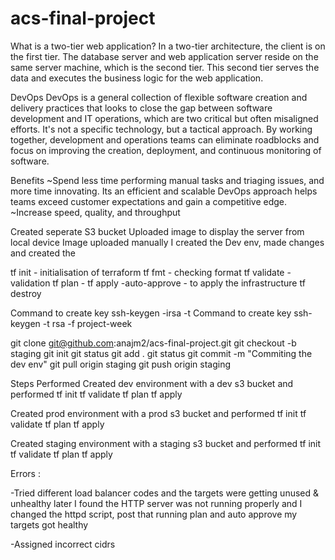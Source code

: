 # acs-final-project

What is a two-tier web application?
In a two-tier architecture, the client is on the first tier. 
The database server and web application server reside on the same server machine, which is the second tier. 
This second tier serves the data and executes the business logic for the web application.

DevOps
DevOps is a general collection of flexible software creation and delivery practices that looks to close the gap between software development and IT operations, 
which are two critical but often misaligned efforts. It's not a specific technology, but a tactical approach. 
By working together, development and operations teams can eliminate roadblocks and focus on improving the creation, deployment, and continuous monitoring of software.

Benefits
~Spend less time performing manual tasks and triaging issues, and more time innovating. 
Its an efficient and scalable DevOps approach helps teams exceed customer expectations and gain a competitive edge.
~Increase speed, quality, and throughput



Created seperate S3 bucket
Uploaded image to display the server from local device
Image uploaded manually
I created the Dev env,
made changes and created the 

tf init - initialisation of terraform
tf fmt - checking format
tf validate - validation
tf plan - 
tf apply -auto-approve - to apply the infrastructure
tf destroy

Command to create key
ssh-keygen -irsa -t
Command to create key
ssh-keygen -t rsa -f project-week



git clone git@github.com:anajm2/acs-final-project.git
git checkout -b staging
git init
git status
git add .
git status
git commit -m "Commiting the dev env"
git pull origin staging
git push origin staging


Steps Performed
Created dev environment with a dev s3 bucket and performed
tf init
tf validate
tf plan
tf apply

Created prod environment with a prod s3 bucket and performed
tf init
tf validate
tf plan
tf apply

Created staging environment with a staging s3 bucket and performed
tf init
tf validate
tf plan
tf apply




Errors :

-Tried different load balancer codes and the targets were getting unused & unhealthy
later I found the HTTP server was not running properly and I changed the httpd script, 
post that running plan and auto approve my targets got healthy

-Assigned incorrect cidrs
